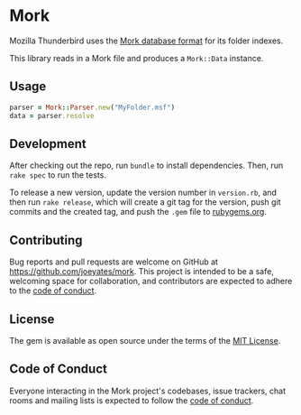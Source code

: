 # Mork

Mozilla Thunderbird uses the [Mork database format](https://en.wikipedia.org/wiki/Mork_%28file_format%29) for its folder indexes.

This library reads in a Mork file and produces a `Mork::Data` instance.

## Usage

```ruby
parser = Mork::Parser.new("MyFolder.msf")
data = parser.resolve
```

## Development

After checking out the repo, run `bundle` to install dependencies.
Then, run `rake spec` to run the tests.

To release a new version, update the version number in `version.rb`,
and then run `rake release`, which will create a git tag for the version,
push git commits and the created tag,
and push the `.gem` file to [rubygems.org](https://rubygems.org).

## Contributing

Bug reports and pull requests are welcome on GitHub at https://github.com/joeyates/mork.
This project is intended to be a safe, welcoming space for collaboration,
and contributors are expected to adhere to the [code of conduct](https://github.com/joeyates/mork/blob/main/CODE_OF_CONDUCT.md).

## License

The gem is available as open source under the terms of the [MIT License](https://opensource.org/licenses/MIT).

## Code of Conduct

Everyone interacting in the Mork project's codebases, issue trackers,
chat rooms and mailing lists is expected to follow the [code of conduct](https://github.com/joeyates/mork/blob/main/CODE_OF_CONDUCT.md).
